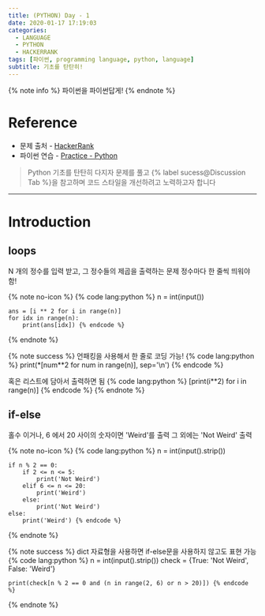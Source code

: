 ```yaml
---
title: (PYTHON) Day - 1
date: 2020-01-17 17:19:03
categories:
  - LANGUAGE
  - PYTHON
  - HACKERRANK
tags: [파이썬, programming language, python, language]
subtitle: 기초를 탄탄히!
---
```


{% note info %}
파이썬을 파이썬답게!
{% endnote %}

# Reference

- 문제 출처 - [HackerRank](https://www.hackerrank.com/dashboard)
- 파이썬 연습 - [Practice - Python](https://www.hackerrank.com/domains/python?filters%5Bstatus%5D%5B%5D=unsolved&badge_type=python)

> Python 기초를 탄탄히 다지자
> 문제를 풀고 {% label sucess@Discussion Tab %}을 참고하며 코드 스타일을 개선하려고 노력하고자 합니다

------

# Introduction

## loops

N 개의 정수를 입력 받고, 그 정수들의 제곱을 출력하는 문제
정수마다 한 줄씩 띄워야함!

{% note no-icon %}
  {% code lang:python %}
    n = int(input())

    ans = [i ** 2 for i in range(n)]
    for idx in range(n):
        print(ans[idx]) {% endcode %}
{% endnote %}

{% note success %}
  언패킹을 사용해서 한 줄로 코딩 가능!
  {% code lang:python %}
    print(*[num**2 for num in range(n)], sep='\n') {% endcode %}

  혹은 리스트에 담아서 출력하면 됨
  {% code lang:python %}
    [print(i**2) for i in range(n)] {% endcode %}
{% endnote %}


## if-else

홀수 이거나, 6 에서 20 사이의 숫자이면 'Weird'를 출력
그 외에는 'Not Weird' 출력

{% note no-icon %}
  {% code lang:python %}
    n = int(input().strip())

    if n % 2 == 0:
        if 2 <= n <= 5:
            print('Not Weird')
        elif 6 <= n <= 20:
            print('Weird')
        else:
            print('Not Weird')
    else:
        print('Weird') {% endcode %}
{% endnote %}

{% note success %}
  dict 자료형을 사용하면 if-else문을 사용하지 않고도 표현 가능
  {% code lang:python %}
    n = int(input().strip())
    check = {True: 'Not Weird', False: 'Weird'}

    print(check[n % 2 == 0 and (n in range(2, 6) or n > 20)]) {% endcode %}
{% endnote %}

